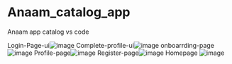 # Anaam_catalog_app
Anaam app catalog vs code

Login-Page-ui![image](https://user-images.githubusercontent.com/59536110/183142943-3e9c56ee-febb-46e8-aeca-568650b69b6b.png)
 Complete-profile-ui![image](https://user-images.githubusercontent.com/59536110/183144157-56533335-6ba0-45cf-a3f1-8e7751f3114d.png)
onboarrding-page![image](https://user-images.githubusercontent.com/59536110/183262307-8a047d60-afa1-4dc4-a4f0-4b003167bebd.png)
Profile-page![image](https://user-images.githubusercontent.com/59536110/182662498-f07d24b9-e831-443a-a7a3-ee62d3b6dc58.png)
Register-page![image](https://user-images.githubusercontent.com/59536110/183146069-805897bc-c4c3-460c-b045-bfa414af9544.png)
Homepage ![image](https://user-images.githubusercontent.com/59536110/184504051-a8db27f0-5a90-4d03-acb8-adddb46abab0.png)
